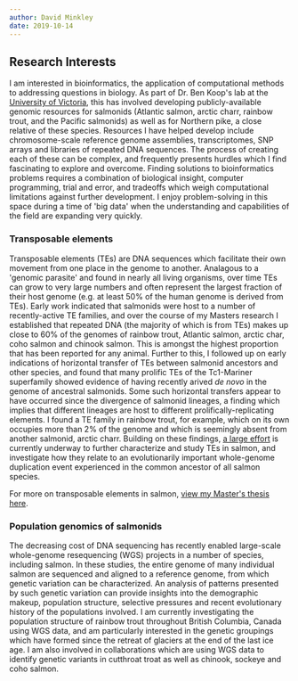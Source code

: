 ```yaml
---
author: David Minkley
date: 2019-10-14
---
```

<div class="a-lot-of-text">

## Research Interests

I am interested in bioinformatics, the application of computational methods to addressing questions in biology.  As part of Dr. Ben Koop's lab at the [University of Victoria](https://https://www.uvic.ca/), this has involved developing publicly-available genomic resources for salmonids (Atlantic salmon, arctic charr, rainbow trout, and the Pacific salmonids) as well as for Northern pike, a close relative of these species.  Resources I have helped develop include chromosome-scale reference genome assemblies, transcriptomes, SNP arrays and libraries of repeated DNA sequences.  The process of creating each of these can be complex, and frequently presents hurdles which I find fascinating to explore and overcome.  Finding solutions to bioinformatics problems requires a combination of biological insight, computer programming, trial and error, and tradeoffs which weigh computational limitations against further development.  I enjoy problem-solving in this space during a time of 'big data' when the understanding and capabilities of the field are expanding very quickly.

### Transposable elements

Transposable elements (TEs) are DNA sequences which facilitate their own movement from one place in the genome to another.  Analagous to a 'genomic parasite' and found in nearly all living organisms, over time TEs can grow to very large numbers and often represent the largest fraction of their host genome (e.g. at least 50% of the human genome is derived from TEs).  Early work indicated that salmonids were host to a number of recently-active TE families, and over the course of my Masters research I established that repeated DNA (the majority of which is from TEs) makes up close to 60% of the genomes of rainbow trout, Atlantic salmon, arctic char, coho salmon and chinook salmon.  This is amongst the highest proportion that has been reported for any animal.  Further to this, I followed up on early indications of horizontal transfer of TEs between salmonid ancestors and other species, and found that many prolific TEs of the Tc1-Mariner superfamily showed evidence of having recently arived *de novo* in the genome of ancestral salmonids.  Some such horizontal transfers appear to have occurred since the divergence of salmonid lineages, a finding which implies that different lineages are host to different prolifically-replicating elements.  I found a TE family in rainbow trout, for example, which on its own occupies more than 2% of the genome and which is seemingly absent from another salmonid, arctic charr.  Building on these findings, [a large effort](https://cigene.no/uncategorized/transpose/) is currently underway to further characterize and study TEs in salmon, and investigate how they relate to an evolutionarily important whole-genome duplication event experienced in the common ancestor of all salmon species.

For more on transposable elements in salmon, [view my Master's thesis here](http://dspace.library.uvic.ca/handle/1828/9287).

### Population genomics of salmonids

The decreasing cost of DNA sequencing has recently enabled large-scale whole-genome resequencing (WGS) projects in a number of species, including salmon.  In these studies, the entire genome of many individual salmon are sequenced and aligned to a reference genome, from which genetic variation can be characterized.  An analysis of patterns presented by such genetic variation can provide insights into the demographic makeup, population structure, selective pressures and recent evolutionary history of the populations involved.  I am currently investigating the population structure of rainbow trout throughout British Columbia, Canada using WGS data, and am particularly interested in the genetic groupings which have formed since the retreat of glaciers at the end of the last ice age.  I am also involved in collaborations which are using WGS data to identify genetic variants in cutthroat troat as well as chinook, sockeye and coho salmon.

</div>